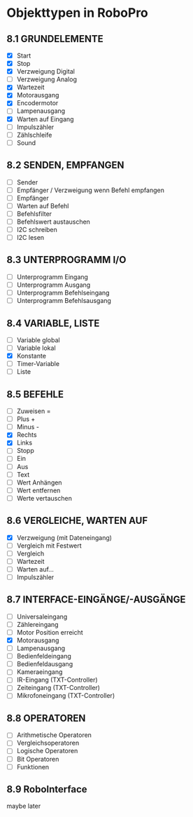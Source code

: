 # Objekttypen in RoboPro

## 8.1 GRUNDELEMENTE
* [x] Start
* [x] Stop
* [x] Verzweigung Digital
* [ ] Verzweigung Analog
* [x] Wartezeit
* [x] Motorausgang
* [x] Encodermotor
* [ ] Lampenausgang
* [x] Warten auf Eingang
* [ ] Impulszähler
* [ ] Zählschleife
* [ ] Sound

## 8.2 SENDEN, EMPFANGEN
* [ ] Sender
* [ ] Empfänger / Verzweigung wenn Befehl empfangen
* [ ] Empfänger
* [ ] Warten auf Befehl
* [ ] Befehlsfilter
* [ ] Befehlswert austauschen
* [ ] I2C schreiben
* [ ] I2C lesen

## 8.3 UNTERPROGRAMM I/O
* [ ] Unterprogramm Eingang
* [ ] Unterprogramm Ausgang
* [ ] Unterprogramm Befehlseingang
* [ ] Unterprogramm Befehlsausgang

## 8.4 VARIABLE, LISTE
* [ ] Variable global
* [ ] Variable lokal
* [x] Konstante
* [ ] Timer-Variable
* [ ] Liste

## 8.5 BEFEHLE
* [ ] Zuweisen =
* [ ] Plus +
* [ ] Minus -
* [x] Rechts
* [x] Links
* [ ] Stopp
* [ ] Ein
* [ ] Aus
* [ ] Text
* [ ] Wert Anhängen
* [ ] Wert entfernen
* [ ] Werte vertauschen

## 8.6 VERGLEICHE, WARTEN AUF
* [x] Verzweigung (mit Dateneingang)
* [ ] Vergleich mit Festwert
* [ ] Vergleich
* [ ] Wartezeit
* [ ] Warten auf…
* [ ] Impulszähler

## 8.7 INTERFACE-EINGÄNGE/-AUSGÄNGE
* [ ] Universaleingang
* [ ] Zählereingang
* [ ] Motor Position erreicht
* [x] Motorausgang
* [ ] Lampenausgang
* [ ] Bedienfeldeingang
* [ ] Bedienfeldausgang
* [ ] Kameraeingang
* [ ] IR-Eingang (TXT-Controller)
* [ ] Zeiteingang (TXT-Controller)
* [ ] Mikrofoneingang (TXT-Controller)

## 8.8 OPERATOREN
* [ ] Arithmetische Operatoren
* [ ] Vergleichsoperatoren
* [ ] Logische Operatoren
* [ ] Bit Operatoren
* [ ] Funktionen

## 8.9 RoboInterface
maybe later
